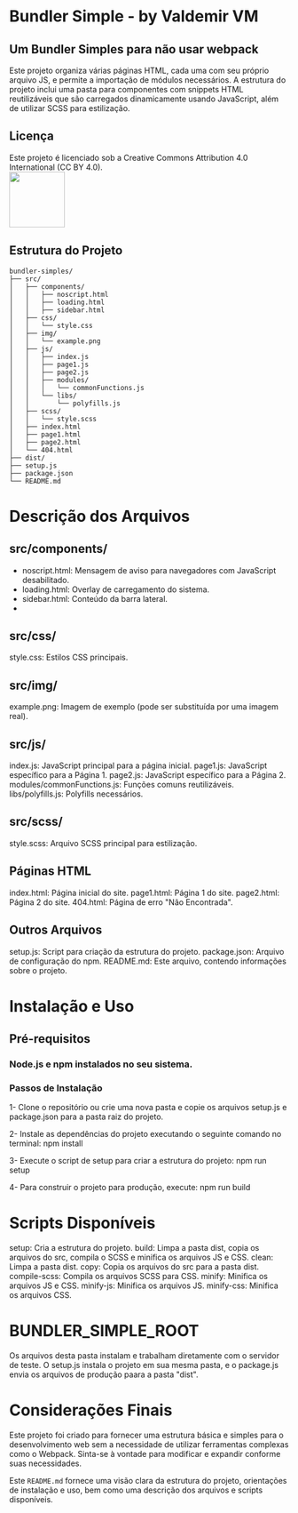 # Bundler Simple  - by Valdemir VM
## Um Bundler Simples para não usar webpack

Este projeto organiza várias páginas HTML, cada uma com seu próprio arquivo JS, e permite a importação de módulos necessários. A estrutura do projeto inclui uma pasta para componentes com snippets HTML reutilizáveis que são carregados dinamicamente usando JavaScript, além de utilizar SCSS para estilização.

## Licença
Este projeto é licenciado sob a Creative Commons Attribution 4.0 International (CC BY 4.0).  
<a href="https://creativecommons.org/licenses/by/4.0/" target="_blank"><img loading="lazy" src="https://mirrors.creativecommons.org/presskit/buttons/88x31/png/by.png" target="_blank" width="100"></a>

## Estrutura do Projeto

```plaintext
bundler-simples/
├── src/
│   ├── components/
│   │   ├── noscript.html
│   │   ├── loading.html
│   │   ├── sidebar.html
│   ├── css/
│   │   └── style.css
│   ├── img/
│   │   └── example.png
│   ├── js/
│   │   ├── index.js
│   │   ├── page1.js
│   │   ├── page2.js
│   │   ├── modules/
│   │   │   └── commonFunctions.js
│   │   └── libs/
│   │       └── polyfills.js
│   ├── scss/
│   │   └── style.scss
│   ├── index.html
│   ├── page1.html
│   ├── page2.html
│   └── 404.html
├── dist/
├── setup.js
├── package.json
└── README.md
```

# Descrição dos Arquivos
## src/components/
- noscript.html: Mensagem de aviso para navegadores com JavaScript desabilitado.
- loading.html: Overlay de carregamento do sistema.
- sidebar.html: Conteúdo da barra lateral.
- 
## src/css/
style.css: Estilos CSS principais.

## src/img/
example.png: Imagem de exemplo (pode ser substituída por uma imagem real).

## src/js/
index.js: JavaScript principal para a página inicial.
page1.js: JavaScript específico para a Página 1.
page2.js: JavaScript específico para a Página 2.
modules/commonFunctions.js: Funções comuns reutilizáveis.
libs/polyfills.js: Polyfills necessários.

## src/scss/
style.scss: Arquivo SCSS principal para estilização.

## Páginas HTML
index.html: Página inicial do site.
page1.html: Página 1 do site.
page2.html: Página 2 do site.
404.html: Página de erro "Não Encontrada".

## Outros Arquivos
setup.js: Script para criação da estrutura do projeto.
package.json: Arquivo de configuração do npm.
README.md: Este arquivo, contendo informações sobre o projeto.

# Instalação e Uso
## Pré-requisitos
### Node.js e npm instalados no seu sistema.
### Passos de Instalação
1- Clone o repositório ou crie uma nova pasta e copie os arquivos setup.js e package.json para a pasta raiz do projeto.

2- Instale as dependências do projeto executando o seguinte comando no terminal:
npm install

3- Execute o script de setup para criar a estrutura do projeto:
npm run setup

4- Para construir o projeto para produção, execute:
npm run build

# Scripts Disponíveis
setup: Cria a estrutura do projeto.
build: Limpa a pasta dist, copia os arquivos do src, compila o SCSS e minifica os arquivos JS e CSS.
clean: Limpa a pasta dist.
copy: Copia os arquivos do src para a pasta dist.
compile-scss: Compila os arquivos SCSS para CSS.
minify: Minifica os arquivos JS e CSS.
minify-js: Minifica os arquivos JS.
minify-css: Minifica os arquivos CSS.

# BUNDLER_SIMPLE_ROOT
Os arquivos desta pasta instalam e trabalham diretamente com o servidor de teste. O setup.js instala o projeto em sua mesma pasta, e o package.js envia os arquivos de produção paara a pasta "dist".

# Considerações Finais
Este projeto foi criado para fornecer uma estrutura básica e simples para o desenvolvimento web sem a necessidade de utilizar ferramentas complexas como o Webpack. Sinta-se à vontade para modificar e expandir conforme suas necessidades.


Este `README.md` fornece uma visão clara da estrutura do projeto, orientações de instalação e uso, bem como uma descrição dos arquivos e scripts disponíveis.

